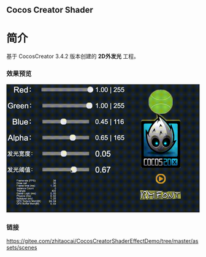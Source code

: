 ## Cocos Creator Shader

# 简介
基于 CocosCreator 3.4.2 版本创建的 **2D外发光** 工程。

### 效果预览
![image](../../gif/202205/2022050101.gif)

### 链接
https://gitee.com/zhitaocai/CocosCreatorShaderEffectDemo/tree/master/assets/scenes